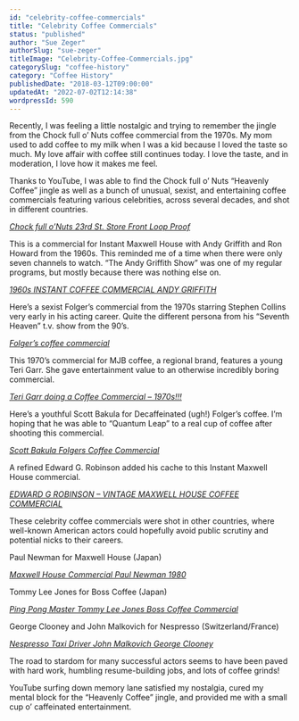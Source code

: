 ```yaml
---
id: "celebrity-coffee-commercials"
title: "Celebrity Coffee Commercials"
status: "published"
author: "Sue Zeger"
authorSlug: "sue-zeger"
titleImage: "Celebrity-Coffee-Commercials.jpg"
categorySlug: "coffee-history"
category: "Coffee History"
publishedDate: "2018-03-12T09:00:00"
updatedAt: "2022-07-02T12:14:38"
wordpressId: 590
---
```


Recently, I was feeling a little nostalgic and trying to remember the jingle from the Chock full o’ Nuts coffee commercial from the 1970s. My mom used to add coffee to my milk when I was a kid because I loved the taste so much. My love affair with coffee still continues today. I love the taste, and in moderation, I love how it makes me feel.

Thanks to YouTube, I was able to find the Chock full o’ Nuts “Heavenly Coffee” jingle as well as a bunch of unusual, sexist, and entertaining coffee commercials featuring various celebrities, across several decades, and shot in different countries.

*[Chock full o’Nuts 23rd St. Store Front Loop Proof](https://www.youtube.com/watch?v=nraL2Gwtc8A)*

This is a commercial for Instant Maxwell House with Andy Griffith and Ron Howard from the 1960s. This reminded me of a time when there were only seven channels to watch. “The Andy Griffith Show” was one of my regular programs, but mostly because there was nothing else on.

*[1960s INSTANT COFFEE COMMERCIAL ANDY GRIFFITH](https://www.youtube.com/watch?v=nsB2JvqYAeI)*

Here’s a sexist Folger’s commercial from the 1970s starring Stephen Collins very early in his acting career. Quite the different persona from his “Seventh Heaven” t.v. show from the 90’s.

*[Folger’s coffee commercial](https://www.youtube.com/watch?v=Ed3vswxJKgI&ab_channel=sideshowcarny)*

This 1970’s commercial for MJB coffee, a regional brand, features a young Teri Garr. She gave entertainment value to an otherwise incredibly boring commercial.

*[Teri Garr doing a Coffee Commercial – 1970s!!!](https://www.youtube.com/watch?v=rpvMmlxhonk&ab_channel=videoholic50s60s70s)*

Here’s a youthful Scott Bakula for Decaffeinated (ugh!) Folger’s coffee. I’m hoping that he was able to “Quantum Leap” to a real cup of coffee after shooting this commercial.

*[Scott Bakula Folgers Coffee Commercial](https://www.youtube.com/watch?v=u1CCJLMusQw&ab_channel=TELEVISIONARCHIVES)*

A refined Edward G. Robinson added his cache to this Instant Maxwell House commercial.

*[EDWARD G ROBINSON – VINTAGE MAXWELL HOUSE COFFEE COMMERCIAL](https://www.youtube.com/watch?v=K3CBiecHDN8&ab_channel=TVTOYMEMORIES)*

These celebrity coffee commercials were shot in other countries, where well-known American actors could hopefully avoid public scrutiny and potential nicks to their careers.

Paul Newman for Maxwell House (Japan)

*[Maxwell House Commercial Paul Newman 1980](https://www.youtube.com/watch?v=_LqYMkl2ga8&feature=youtu.be&ab_channel=BrettYoches)*

Tommy Lee Jones for Boss Coffee (Japan)

*[Ping Pong Master Tommy Lee Jones Boss Coffee Commercial](https://www.youtube.com/watch?v=U88TkYKFJCo&ab_channel=358aaa)*

George Clooney and John Malkovich for Nespresso (Switzerland/France)

*[Nespresso Taxi Driver John Malkovich George Clooney](https://www.youtube.com/watch?v=k3c7IBW48dM)*

The road to stardom for many successful actors seems to have been paved with hard work, humbling resume-building jobs, and lots of coffee grinds!

YouTube surfing down memory lane satisfied my nostalgia, cured my mental block for the “Heavenly Coffee” jingle, and provided me with a small cup o’ caffeinated entertainment.